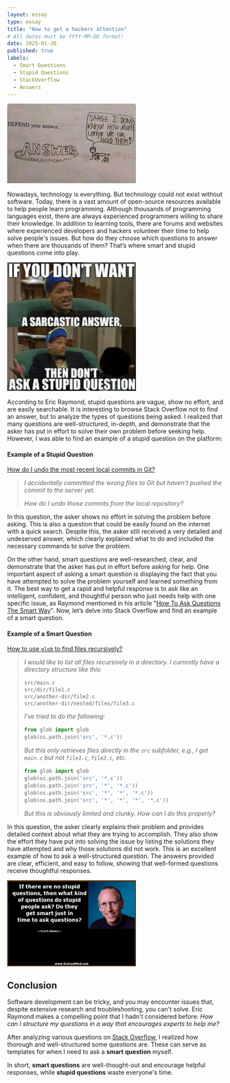 ```yaml
---
layout: essay
type: essay
title: "How to get a hackers attention"
# All dates must be YYYY-MM-DD format!
date: 2025-01-30
published: true
labels:
  - Smart Questions
  - Stupid Questions
  - StackOverflow
  - Answers
---
```


<img width="300px" class="rounded float-start pe-4" src="../img/EssaySmartQuestions/questionMeme.jpeg">

Nowadays, technology is everything. But technology could not exist without software. Today, there is a vast amount of open-source resources available to help people learn programming. Although thousands of programming languages exist, there are always experienced programmers willing to share their knowledge. In addition to learning tools, there are forums and websites where experienced developers and hackers volunteer their time to help solve people's issues. But how do they choose which questions to answer when there are thousands of them? That’s where smart and stupid questions come into play.  

<img width="300px" class="rounded float-start pe-4" src="../img/EssaySmartQuestions/stupidQuestionMeme.jpeg">

According to Eric Raymond, stupid questions are vague, show no effort, and are easily searchable. It is interesting to browse Stack Overflow not to find an answer, but to analyze the types of questions being asked. I realized that many questions are well-structured, in-depth, and demonstrate that the asker has put in effort to solve their own problem before seeking help. However, I was able to find an example of a stupid question on the platform:  

#### **Example of a Stupid Question**  
[How do I undo the most recent local commits in Git?](https://stackoverflow.com/questions/927358/how-do-i-undo-the-most-recent-local-commits-in-git/6866485#6866485)  

> *I accidentally committed the wrong files to Git but haven't pushed the commit to the server yet.*  
>  
> *How do I undo those commits from the local repository?*  

In this question, the asker shows no effort in solving the problem before asking. This is also a question that could be easily found on the internet with a quick search. Despite this, the asker still received a very detailed and undeserved answer, which clearly explained what to do and included the necessary commands to solve the problem.

On the other hand, smart questions are well-researched, clear, and demonstrate that the asker has put in effort before asking for help. One important aspect of asking a smart question is displaying the fact that you have attempted to solve the problem yourself and learned something from it. The best way to get a rapid and helpful response is to ask like an intelligent, confident, and thoughtful person who just needs help with one specific issue, as Raymond mentioned in his article "[How To Ask Questions The Smart Way](http://www.catb.org/esr/faqs/smart-questions.html)". Now, let’s delve into Stack Overflow and find an example of a smart question.  

#### **Example of a Smart Question**  
[How to use `glob` to find files recursively?](https://stackoverflow.com/questions/2186525/how-to-use-to-find-files-recursively)  

> *I would like to list all files recursively in a directory. I currently have a directory structure like this:*  
>  
> ```
> src/main.c  
> src/dir/file1.c  
> src/another-dir/file2.c  
> src/another-dir/nested/files/file3.c  
> ```  
>  
> *I've tried to do the following:*  
>  
> ```python  
> from glob import glob  
> glob(os.path.join('src', '*.c'))  
> ```  
>  
> *But this only retrieves files directly in the `src` subfolder, e.g., I get `main.c` but not `file1.c`, `file2.c`, etc.*  
>  
> ```python  
> from glob import glob  
> glob(os.path.join('src', '*.c'))  
> glob(os.path.join('src', '*', '*.c'))  
> glob(os.path.join('src', '*', '*', '*.c'))  
> glob(os.path.join('src', '*', '*', '*', '*.c'))  
> ```  
>  
> *But this is obviously limited and clunky. How can I do this properly?*  

In this question, the asker clearly explains their problem and provides detailed context about what they are trying to accomplish. They also show the effort they have put into solving the issue by listing the solutions they have attempted and why those solutions did not work. This is an excellent example of how to ask a well-structured question. The answers provided are clear, efficient, and easy to follow, showing that well-formed questions receive thoughtful responses.  

<img width="300px" class="rounded float-start pe-4" src="../img/EssaySmartQuestions/question2Meme.jpg">

## **Conclusion**  
Software development can be tricky, and you may encounter issues that, despite extensive research and troubleshooting, you can't solve. Eric Raymond makes a compelling point that I hadn't considered before: *How can I structure my questions in a way that encourages experts to help me?*

After analyzing various questions on [Stack Overflow](https://stackoverflow.com), I realized how thorough and well-structured some questions are. These can serve as templates for when I need to ask a **smart question** myself.  

In short, **smart questions** are well-thought-out and encourage helpful responses, while **stupid questions** waste everyone's time.  
